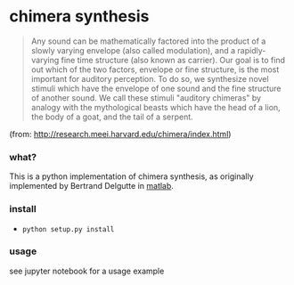 # chimera synthesis

> Any sound can be mathematically factored into the product of a slowly
> varying envelope (also called modulation), and a rapidly-varying fine time
> structure (also known as carrier).  Our goal is to find out which of the two
> factors, envelope or fine structure, is the most important for auditory
> perception.  To do so, we synthesize novel stimuli which have the envelope
> of one sound and the fine structure of another sound.  We call  these
> stimuli "auditory chimeras" by analogy with the mythological beasts which
> have the head of a lion, the body of a goat, and the tail of a serpent.

(from: http://research.meei.harvard.edu/chimera/index.html)


### what?

This is a python implementation of chimera synthesis, as originally
implemented by Bertrand Delgutte in
[matlab](http://research.meei.harvard.edu/chimera/More.html).

### install

- `python setup.py install`

### usage

see jupyter notebook for a usage example
